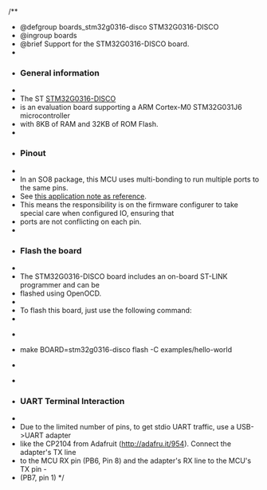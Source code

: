 /**
 * @defgroup    boards_stm32g0316-disco STM32G0316-DISCO
 * @ingroup     boards
 * @brief       Support for the STM32G0316-DISCO board.
 *
 * ### General information
 *
 * The ST [STM32G0316-DISCO](https://www.st.com/en/evaluation-tools/stm32g0316-disco.html)
 * is an evaluation board supporting a ARM Cortex-M0 STM32G031J6 microcontroller
 * with 8KB of RAM and 32KB of ROM Flash.
 *
 * ### Pinout
 *
 * In an SO8 package, this MCU uses multi-bonding to run multiple ports to the same pins.
 * See [this application note as reference](https://www.st.com/resource/en/application_note/dm00443870-getting-started-with-stm32g0-series-hardware-development-stmicroelectronics.pdf).
 * This means the responsibility is on the firmware configurer to take special care when configured IO, ensuring that
 * ports are not conflicting on each pin.
 *
 * ### Flash the board
 *
 * The STM32G0316-DISCO board includes an on-board ST-LINK programmer and can be
 * flashed using OpenOCD.
 *
 * To flash this board, just use the following command:
 *
 * ```
 * make BOARD=stm32g0316-disco flash -C examples/hello-world
 * ```
 *
 * ### UART Terminal Interaction
 *
 * Due to the limited number of pins, to get stdio UART traffic, use a USB->UART adapter
 * like the CP2104 from Adafruit (http://adafru.it/954).  Connect the adapter's TX line
 * to the MCU RX pin (PB6, Pin 8) and the adapter's RX line to the MCU's TX pin -
 * (PB7, pin 1)
 */
